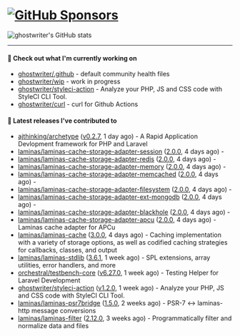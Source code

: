 # [![GitHub Sponsors](https://img.shields.io/github/sponsors/ghostwriter?label=Sponsors&style=flat-square&logo=GitHub%20Sponsors)](https://github.com/sponsors/ghostwriter)

![ghostwriter's GitHub stats](https://github-readme-stats.vercel.app/api?username=ghostwriter&show_icons=true&count_private=true&hide_title=true&hide_rank=true&icon_color=333)

---

#### 🌱 Check out what I'm currently working on

- [ghostwriter/.github](https://github.com/ghostwriter/.github) - default community health files
- [ghostwriter/wip](https://github.com/ghostwriter/wip) - work in progress
- [ghostwriter/styleci-action](https://github.com/ghostwriter/styleci-action) - Analyze your PHP, JS and CSS code with StyleCI CLI Tool.
- [ghostwriter/curl](https://github.com/ghostwriter/curl) - curl for Github Actions

#### 🔭 Latest releases I've contributed to

- [ajthinking/archetype](https://github.com/ajthinking/archetype) ([v0.2.7](https://github.com/ajthinking/archetype/releases/tag/v0.2.7), 1 day ago) - A Rapid Application Devlopment framework for PHP and Laravel
- [laminas/laminas-cache-storage-adapter-session](https://github.com/laminas/laminas-cache-storage-adapter-session) ([2.0.0](https://github.com/laminas/laminas-cache-storage-adapter-session/releases/tag/2.0.0), 4 days ago) - 
- [laminas/laminas-cache-storage-adapter-redis](https://github.com/laminas/laminas-cache-storage-adapter-redis) ([2.0.0](https://github.com/laminas/laminas-cache-storage-adapter-redis/releases/tag/2.0.0), 4 days ago) - 
- [laminas/laminas-cache-storage-adapter-memory](https://github.com/laminas/laminas-cache-storage-adapter-memory) ([2.0.0](https://github.com/laminas/laminas-cache-storage-adapter-memory/releases/tag/2.0.0), 4 days ago) - 
- [laminas/laminas-cache-storage-adapter-memcached](https://github.com/laminas/laminas-cache-storage-adapter-memcached) ([2.0.0](https://github.com/laminas/laminas-cache-storage-adapter-memcached/releases/tag/2.0.0), 4 days ago) - 
- [laminas/laminas-cache-storage-adapter-filesystem](https://github.com/laminas/laminas-cache-storage-adapter-filesystem) ([2.0.0](https://github.com/laminas/laminas-cache-storage-adapter-filesystem/releases/tag/2.0.0), 4 days ago) - 
- [laminas/laminas-cache-storage-adapter-ext-mongodb](https://github.com/laminas/laminas-cache-storage-adapter-ext-mongodb) ([2.0.0](https://github.com/laminas/laminas-cache-storage-adapter-ext-mongodb/releases/tag/2.0.0), 4 days ago) - 
- [laminas/laminas-cache-storage-adapter-blackhole](https://github.com/laminas/laminas-cache-storage-adapter-blackhole) ([2.0.0](https://github.com/laminas/laminas-cache-storage-adapter-blackhole/releases/tag/2.0.0), 4 days ago) - 
- [laminas/laminas-cache-storage-adapter-apcu](https://github.com/laminas/laminas-cache-storage-adapter-apcu) ([2.0.0](https://github.com/laminas/laminas-cache-storage-adapter-apcu/releases/tag/2.0.0), 4 days ago) - Laminas cache adapter for APCu
- [laminas/laminas-cache](https://github.com/laminas/laminas-cache) ([3.0.0](https://github.com/laminas/laminas-cache/releases/tag/3.0.0), 4 days ago) - Caching implementation with a variety of storage options, as well as codified caching strategies for callbacks, classes, and output
- [laminas/laminas-stdlib](https://github.com/laminas/laminas-stdlib) ([3.6.1](https://github.com/laminas/laminas-stdlib/releases/tag/3.6.1), 1 week ago) - SPL extensions, array utilities, error handlers, and more
- [orchestral/testbench-core](https://github.com/orchestral/testbench-core) ([v6.27.0](https://github.com/orchestral/testbench-core/releases/tag/v6.27.0), 1 week ago) - Testing Helper for Laravel Development
- [ghostwriter/styleci-action](https://github.com/ghostwriter/styleci-action) ([v1.2.0](https://github.com/ghostwriter/styleci-action/releases/tag/v1.2.0), 1 week ago) - Analyze your PHP, JS and CSS code with StyleCI CLI Tool.
- [laminas/laminas-psr7bridge](https://github.com/laminas/laminas-psr7bridge) ([1.5.0](https://github.com/laminas/laminas-psr7bridge/releases/tag/1.5.0), 2 weeks ago) - PSR-7 &lt;-&gt; laminas-http message conversions
- [laminas/laminas-filter](https://github.com/laminas/laminas-filter) ([2.12.0](https://github.com/laminas/laminas-filter/releases/tag/2.12.0), 3 weeks ago) - Programmatically filter and normalize data and files
